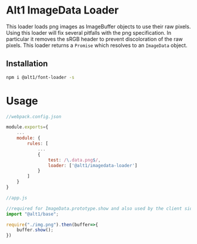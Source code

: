 # Alt1 ImageData Loader
This loader loads png images as ImageBuffer objects to use their raw pixels. Using this loader will fix several pitfalls with the png specification. In particular it removes the sRGB header to prevent discoloration of the raw pixels.
This loader returns a `Promise` which resolves to an `ImageData` object.

## Installation
```sh
npm i @alt1/font-loader -s
```

# Usage
```js
//webpack.config.json

module.exports={
	...
	module: {
		rules: [
			...
			{
				test: /\.data.png$/,
				loader: ['@alt1/imagedata-loader']
			}
		]
	}
}
```

```js
//app.js

//required for ImageData.prototype.show and also used by the client sided part of the loader
import "@alt1/base";

require("./img.png").then(buffer=>{
	buffer.show();
})

```
